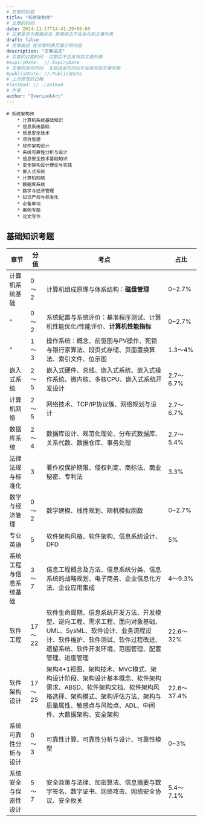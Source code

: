 ```yaml
---
# 文章的标题
title: "系统架构师"
# 文章的时间
date: 2024-11-17T14:41:29+08:00
# 文章是否为草稿状态 草稿状态不会发布到文章列表
draft: false
# 文章描述 在文章列表页展示的内容
description: "文章描述"
# 文章的过期时间  过期后不会发布到文章列表
#expiryDate:  //.ExpiryDate
# 文章的发布时间  未到达发布时间不会发布到文章列表
#publishDate: //.PublishDate
# 上次修改的日期
#lastmod: // .Lastmod
# 作者
author: "OverLookArt"
---
```





``` markmap { height = "70vh"}
# 系统架构师
    * 计算机系统基础知识
    * 信息系统基础
    * 信息安全技术
    * 项目管理
    * 软件架构设计
    * 系统可靠性分析与设计
    * 信息安全技术基础知识
    * 安全架构设计理论与实践
    * 嵌入式系统
    * 计算机网络
    * 数据库系统
    * 数学与经济管理
    * 知识产权与标准化
    * 必备单词
    * 案例专题
    * 论文写作

```

## 基础知识考题

| 章节 | 分值 | 考点 | 占比 |
| --- | --- | --- | --- |
| 计算机系统基础 | 0～2 | 计算机组成原理与体系结构：**磁盘管理** | 0~2.7% |
| ^ | 0～2 | 系统配置与系统评价：基准程序测试、计算机性能优化/性能评价、**计算机性能指标** | 0~2.7% |
| ^ | 1～3 | 操作系统：概念、前驱图与PV操作、死锁与银行家算法、段页式存储、页面置换算法、索引文件、位示图 | 1.3～4% |
| 嵌入式系统 | 2～5 | 嵌入式硬件、总线、嵌入式系统、嵌入式操作系统、微内核、多核CPU、嵌入式系统开发设计 | 2.7～6.7% |
| 计算机网络 | 2～5 | 网络技术、TCP/IP协议簇、网络规划与设计 | 2.7～6.7% |
| 数据库系统 | 2～4 | 数据库设计、规范化理论、分布式数据库、关系代数、数据仓库、事务处理 | 2.7～5.4% |
| 法律法规与标准化 | 3 | 著作权保护期限、侵权判定、商标法、商业秘密、专利法 | 3.3% |
| 数学与经济管理 | 0～2 | 数学建模、线性规划、随机模拟函数 | 0~2.7% |
| 专业英语 | 5 | 软件架构风格、软件架构、信息系统设计、DFD | 5% |
| 系统工程与信息系统基础 | 3～7 | 信息工程概念及方法、信息系统分类、信息系统的战略规划、电子商务、企业信息化方法、企业应用集成 | 4～9.3% |
| 软件工程 | 17～22 | 软件生命周期、信息系统开发方法、开发模型、逆向工程、需求工程、面向对象基础、UML、SysML、软件设计、业务流程设计、软件维护、软件测试、软件过程改进、遗留系统、软件开发环境、范围管理、配置管理、进度管理 | 22.6～32% |
| 软件架构设计 | 17～25 | 架构4+1视图、架构技术、MVC模式、架构设计阶段、架构设计基本概念、软件架构需求、ABSD、软件架构文档、软件架构风格选择、架构模式、架构评估方法、架构与质量属性、敏感点与风险点、ADL、中间件、大数据架构、安全架构 | 22.6～37.4% |
| 系统可靠性分析与设计 | 0～3 | 可靠性计算、可靠性分析与设计、可靠性模型 | 0~3% |
| 系统安全与保密性设计 | 5～7 | 安全政策与法律、加密算法、信息摘要与数字签名、数字证书、网络攻击、网络安全协议、安全攸关 | 5.4～7.1% |